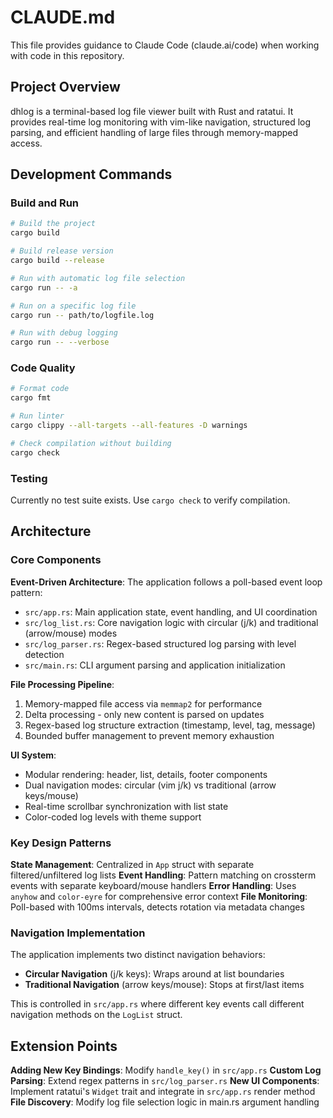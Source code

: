 # CLAUDE.md

This file provides guidance to Claude Code (claude.ai/code) when working with code in this repository.

## Project Overview

dhlog is a terminal-based log file viewer built with Rust and ratatui. It provides real-time log monitoring with vim-like navigation, structured log parsing, and efficient handling of large files through memory-mapped access.

## Development Commands

### Build and Run
```bash
# Build the project
cargo build

# Build release version
cargo build --release

# Run with automatic log file selection
cargo run -- -a

# Run on a specific log file
cargo run -- path/to/logfile.log

# Run with debug logging
cargo run -- --verbose
```

### Code Quality
```bash
# Format code
cargo fmt

# Run linter
cargo clippy --all-targets --all-features -D warnings

# Check compilation without building
cargo check
```

### Testing
Currently no test suite exists. Use `cargo check` to verify compilation.

## Architecture

### Core Components

**Event-Driven Architecture**: The application follows a poll-based event loop pattern:
- `src/app.rs`: Main application state, event handling, and UI coordination
- `src/log_list.rs`: Core navigation logic with circular (j/k) and traditional (arrow/mouse) modes
- `src/log_parser.rs`: Regex-based structured log parsing with level detection
- `src/main.rs`: CLI argument parsing and application initialization

**File Processing Pipeline**:
1. Memory-mapped file access via `memmap2` for performance
2. Delta processing - only new content is parsed on updates
3. Regex-based log structure extraction (timestamp, level, tag, message)
4. Bounded buffer management to prevent memory exhaustion

**UI System**:
- Modular rendering: header, list, details, footer components
- Dual navigation modes: circular (vim j/k) vs traditional (arrow keys/mouse)
- Real-time scrollbar synchronization with list state
- Color-coded log levels with theme support

### Key Design Patterns

**State Management**: Centralized in `App` struct with separate filtered/unfiltered log lists
**Event Handling**: Pattern matching on crossterm events with separate keyboard/mouse handlers
**Error Handling**: Uses `anyhow` and `color-eyre` for comprehensive error context
**File Monitoring**: Poll-based with 100ms intervals, detects rotation via metadata changes

### Navigation Implementation

The application implements two distinct navigation behaviors:
- **Circular Navigation** (j/k keys): Wraps around at list boundaries
- **Traditional Navigation** (arrow keys/mouse): Stops at first/last items

This is controlled in `src/app.rs` where different key events call different navigation methods on the `LogList` struct.

## Extension Points

**Adding New Key Bindings**: Modify `handle_key()` in `src/app.rs`
**Custom Log Parsing**: Extend regex patterns in `src/log_parser.rs`
**New UI Components**: Implement ratatui's `Widget` trait and integrate in `src/app.rs` render method
**File Discovery**: Modify log file selection logic in main.rs argument handling